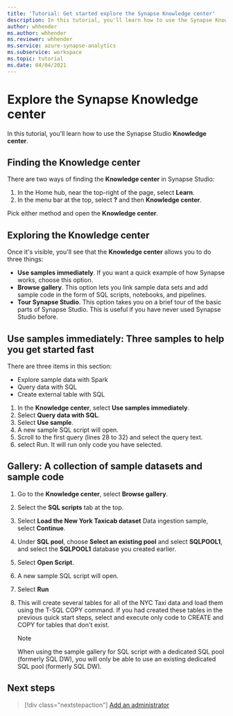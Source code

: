 ```yaml
---
title: 'Tutorial: Get started explore the Synapse Knowledge center' 
description: In this tutorial, you'll learn how to use the Synapse Knowledge center.
author: whhender
ms.author: whhender
ms.reviewer: whhender
ms.service: azure-synapse-analytics
ms.subservice: workspace
ms.topic: tutorial
ms.date: 04/04/2021 
---
```


# Explore the Synapse Knowledge center

In this tutorial, you'll learn how to use the Synapse Studio **Knowledge center**.

## Finding the Knowledge center

There are two ways of finding the **Knowledge center** in Synapse Studio:

  1. In the Home hub, near the top-right of the page, select **Learn**.
  2. In the menu bar at the top, select **?** and then **Knowledge center**.

Pick either method and open the **Knowledge center**.

## Exploring the Knowledge center

Once it's visible, you'll see that the **Knowledge center** allows you to do three things:
* **Use samples immediately**. If you want a quick example of how Synapse works, choose this option.
* **Browse gallery**. This option lets you link sample data sets and add sample code in the form of SQL scripts, notebooks, and pipelines.
* **Tour Synapse Studio**. This option takes you on a brief tour of the basic parts of Synapse Studio. This is useful if you have never used Synapse Studio before.

## Use samples immediately: Three samples to help you get started fast

There are three items in this section:
* Explore sample data with Spark
* Query data with SQL
* Create external table with SQL

1. In the **Knowledge center**, select **Use samples immediately**.
1. Select **Query data with SQL**.
1. Select **Use sample**.
1. A new sample SQL script will open.
1. Scroll to the first query (lines 28 to 32) and select the query text.
1. select Run. It will run only code you have selected.

## Gallery: A collection of sample datasets and sample code

1. Go to the **Knowledge center**, select **Browse gallery**.
1. Select the **SQL scripts** tab at the top.
1. Select **Load the New York Taxicab dataset** Data ingestion sample, select **Continue**.
1. Under **SQL pool**, choose **Select an existing pool** and select **SQLPOOL1**, and select the **SQLPOOL1** database you created earlier.
1. Select **Open Script**.
1. A new sample SQL script will open.
1. Select **Run**
1. This will create several tables for all of the NYC Taxi data and load them using the T-SQL COPY command. If you had created these tables in the previous quick start steps, select and execute only code to CREATE and COPY for tables that don't exist.

    > [!NOTE] 
    > When using the sample gallery for SQL script with a dedicated SQL pool (formerly SQL DW), you will only be able to use an existing dedicated SQL pool (formerly SQL DW).

## Next steps

> [!div class="nextstepaction"]
> [Add an administrator](get-started-add-admin.md)

